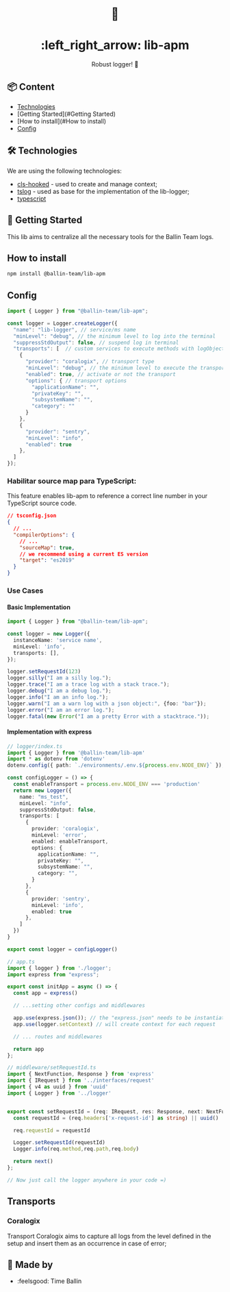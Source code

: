 <h1 align="center">
  👀
</h1>

<h1 align="center">
  :left_right_arrow: lib-apm
</h1>

<p align="center">
  Robust logger! 💪
</p>

## :package: Content

- [Technologies](#Technologies)
- [Getting Started](#Getting Started)
- [How to install](#How to install)
- [Config](#Config)

## :hammer_and_wrench: Technologies

We are using the following technologies:

- [cls-hooked](https://www.npmjs.com/package/cls-hooked) - used to create and manage context;
- [tslog](https://tslog.js.org/#/) - used as base for the implementation of the lib-logger;
- [typescript](https://www.typescriptlang.org/)

## :climbing: Getting Started

This lib aims to centralize all the necessary tools for the Ballin Team logs.

## How to install

```bash
npm install @ballin-team/lib-apm
```

## Config

```typeScript
import { Logger } from "@ballin-team/lib-apm";

const logger = Logger.createLogger({
  "name": "lib-logger", // service/ms name
  "minLevel": "debug", // the minimum level to log into the terminal
  "suppressStdOutput": false, // suspend log in terminal
  "transports": [  // custom services to execute methods with logObject as parameter
    {
      "provider": "coralogix", // transport type
      "minLevel": "debug", // the minimum level to execute the transport
      "enabled": true, // activate or not the transport
      "options": { // transport options
        "applicationName": "",
        "privateKey": "",
        "subsystemName": "",
        "category": ""
      }
    },
    {
      "provider": "sentry",
      "minLevel": "info",
      "enabled": true
    },
  ]
});
```

### Habilitar source map para TypeScript:

This feature enables lib-apm to reference a correct line number in your TypeScript source code.

```json
// tsconfig.json
{
  // ...
  "compilerOptions": {
    // ...
    "sourceMap": true,
    // we recommend using a current ES version
    "target": "es2019"
  }
}
```

### Use Cases

#### Basic Implementation

```TypeScript
import { Logger } from "@ballin-team/lib-apm";

const logger = new Logger({
  instanceName: 'service name',
  minLevel: 'info',
  transports: [],
});

logger.setRequestId(123)
logger.silly("I am a silly log.");
logger.trace("I am a trace log with a stack trace.");
logger.debug("I am a debug log.");
logger.info("I am an info log.");
logger.warn("I am a warn log with a json object:", {foo: "bar"});
logger.error("I am an error log.");
logger.fatal(new Error("I am a pretty Error with a stacktrace."));
```

#### Implementation with express

```TypeScript
// logger/index.ts
import { Logger } from '@ballin-team/lib-apm'
import * as dotenv from 'dotenv'
dotenv.config({ path: `./environments/.env.${process.env.NODE_ENV}` });

const configLogger = () => {
  const enableTransport = process.env.NODE_ENV === 'production'
  return new Logger({
    name: "ms_test",
    minLevel: "info",
    suppressStdOutput: false,
    transports: [
      {
        provider: 'coralogix',
        minLevel: 'error',
        enabled: enableTransport,
        options: {
          applicationName: "",
          privateKey: "",
          subsystemName: "",
          category: "",
        }
      },
      {
        provider: 'sentry',
        minLevel: 'info',
        enabled: true
      },
    ]
  })
}

export const logger = configLogger()

// app.ts
import { logger } from './logger';
import express from "express";

export const initApp = async () => {
  const app = express()

  // ...setting other configs and middlewares

  app.use(express.json()); // the "express.json" needs to be instantiated before the "logger.setContext"
  app.use(logger.setContext) // will create context for each request

  // ... routes and middlewares

  return app
};

// middleware/setRequestId.ts
import { NextFunction, Response } from 'express'
import { IRequest } from '../interfaces/request'
import { v4 as uuid } from 'uuid'
import { Logger } from '../logger'


export const setRequestId = (req: IRequest, res: Response, next: NextFunction): void => {
  const requestId = (req.headers['x-request-id'] as string) || uuid()

  req.requestId = requestId

  Logger.setRequestId(requestId)
  Logger.info(req.method,req.path,req.body)

  return next()
};

// Now just call the logger anywhere in your code =)
```

## Transports

### Coralogix

Transport Coralogix aims to capture all logs from the level defined in the setup and insert them as an occurrence in case of error;

## :incoming_envelope: Made by

- :feelsgood: Time Ballin
